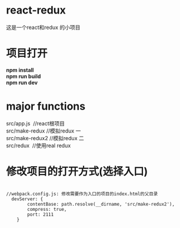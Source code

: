 # react-redux
这是一个react和redux 的小项目
# 项目打开
 **npm install** <br>
 **npm run build** <br>
 **npm run dev** <br>
# major functions
src/app.js  //react根项目 <br>
src/make-redux //模拟redux 一 <br>
src/make-redux2 //模拟redux 二 <br>
src/redux  //使用real redux  <br>

# 修改项目的打开方式(选择入口)
<pre><code>
//webpack.config.js: 修改需要作为入口的项目的index.html的父目录
  devServer: {
        contentBase: path.resolve(__dirname, 'src/make-redux2'),
        compress: true,
        port: 2111
    }
</code></pre>

